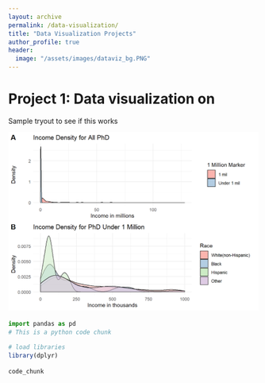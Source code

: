 ```yaml
---
layout: archive
permalink: /data-visualization/
title: "Data Visualization Projects"
author_profile: true
header:
  image: "/assets/images/dataviz_bg.PNG"
---
```


# Project 1: Data visualization on

Sample tryout to see if this works


![image](https://raw.githubusercontent.com/bolimsydneyson/bolimsydneyson.github.io/master/assets/images/dataviz.png)

```python
import pandas as pd
# This is a python code chunk
```

```r
# load libraries
library(dplyr)

```

`code_chunk`
